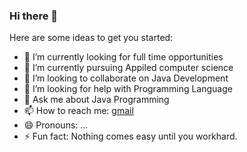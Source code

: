 ### Hi there 👋

<!--
**karthiknoone/karthiknoone** is a ✨ _special_ ✨ repository because its `README.md` (this file) appears on your GitHub profile.
-->
Here are some ideas to get you started:

- 🔭 I’m currently looking for full time opportunities
- 🌱 I’m currently pursuing Appiled computer science
- 👯 I’m looking to collaborate on Java Development 
- 🤔 I’m looking for help with Programming Language
- 💬 Ask me about Java Programming 
- 📫 How to reach me: [gmail](mailto:karthiknoone22@gmail.com)
- 😄 Pronouns: ...
- ⚡ Fun fact: Nothing comes easy until you workhard.

